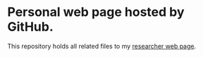 # Personal web page hosted by GitHub.

This repository holds all related files to my [researcher web page](https://v1ct0r-byte.github.io/).
